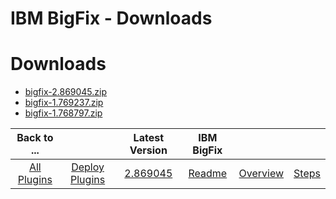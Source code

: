 
IBM BigFix - Downloads
======================

# Downloads

- [bigfix-2.869045.zip](https://raw.githubusercontent.com/UrbanCode/IBM-UCD-PLUGINS/main/files/bigfix/bigfix-2.869045.zip)
- [bigfix-1.769237.zip](https://raw.githubusercontent.com/UrbanCode/IBM-UCD-PLUGINS/main/files/bigfix/bigfix-1.769237.zip)
- [bigfix-1.768797.zip](https://raw.githubusercontent.com/UrbanCode/IBM-UCD-PLUGINS/main/files/bigfix/bigfix-1.768797.zip)

|Back to ...||Latest Version|IBM BigFix |||
| :---: | :---: | :---: | :---: | :---: | :---: |
|[All Plugins](../../index.md)|[Deploy Plugins](../README.md)|[2.869045](https://raw.githubusercontent.com/UrbanCode/IBM-UCD-PLUGINS/main/files/bigfix/bigfix-2.869045.zip)|[Readme](README.md)|[Overview](overview.md)|[Steps](steps.md)|
